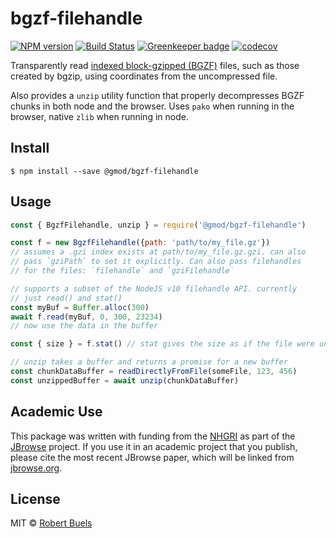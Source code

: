 # bgzf-filehandle

[![NPM version](https://img.shields.io/npm/v/@gmod/bgzf-filehandle.svg?style=flat-square)](https://npmjs.org/package/@gmod/bgzf-filehandle)
[![Build Status](https://img.shields.io/travis/GMOD/bgzf-filehandle/master.svg?style=flat-square)](https://travis-ci.org/GMOD/bgzf-filehandle) [![Greenkeeper badge](https://badges.greenkeeper.io/GMOD/bgzf-filehandle.svg)](https://greenkeeper.io/) 
[![codecov](https://codecov.io/gh/GMOD/bgzf-filehandle/branch/master/graph/badge.svg)](https://codecov.io/gh/GMOD/bgzf-filehandle)


Transparently read [indexed block-gzipped (BGZF)](http://www.htslib.org/doc/bgzip.html) files, such as those created by bgzip, using coordinates from the uncompressed file.

Also provides a `unzip` utility function that properly decompresses BGZF chunks in both node and the browser. Uses `pako` when running in the browser, native `zlib` when running in node.

## Install

    $ npm install --save @gmod/bgzf-filehandle

## Usage

```js
const { BgzfFilehandle, unzip } = require('@gmod/bgzf-filehandle')

const f = new BgzfFilehandle({path: 'path/to/my_file.gz'})
// assumes a .gzi index exists at path/to/my_file.gz.gzi. can also
// pass `gziPath` to set it explicitly. Can also pass filehandles
// for the files: `filehandle` and `gziFilehandle`

// supports a subset of the NodeJS v10 filehandle API. currently
// just read() and stat()
const myBuf = Buffer.alloc(300)
await f.read(myBuf, 0, 300, 23234)
// now use the data in the buffer

const { size } = f.stat() // stat gives the size as if the file were uncompressed

// unzip takes a buffer and returns a promise for a new buffer
const chunkDataBuffer = readDirectlyFromFile(someFile, 123, 456)
const unzippedBuffer = await unzip(chunkDataBuffer)
```

## Academic Use

This package was written with funding from the [NHGRI](http://genome.gov) as part of the [JBrowse](http://jbrowse.org) project. If you use it in an academic project that you publish, please cite the most recent JBrowse paper, which will be linked from [jbrowse.org](http://jbrowse.org).

## License

MIT © [Robert Buels](https://github.com/rbuels)
